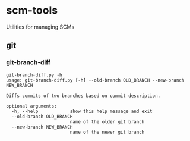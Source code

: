 # scm-tools
Utilities for managing SCMs

## git
### git-branch-diff
    git-branch-diff.py -h
    usage: git-branch-diff.py [-h] --old-branch OLD_BRANCH --new-branch NEW_BRANCH

    Diffs commits of two branches based on commit description.

    optional arguments:
      -h, --help            show this help message and exit
      --old-branch OLD_BRANCH
                            name of the older git branch
      --new-branch NEW_BRANCH
                            name of the newer git branch
